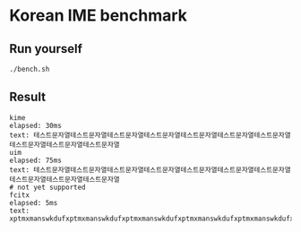 # Korean IME benchmark


## Run yourself

```sh
./bench.sh
```

## Result

```
kime
elapsed: 30ms
text: 테스트문자열테스트문자열테스트문자열테스트문자열테스트문자열테스트문자열테스트문자열테스트문자열테스트문자열테스트문자열
uim
elapsed: 75ms
text: 테스트문자열테스트문자열테스트문자열테스트문자열테스트문자열테스트문자열테스트문자열테스트문자열테스트문자열테스트문자열
# not yet supported
fcitx
elapsed: 5ms
text:  xptmxmanswkdufxptmxmanswkdufxptmxmanswkdufxptmxmanswkdufxptmxmanswkdufxptmxmanswkdufxptmxmanswkdufxptmxmanswkdufxptmxmanswkdufxptmxmanswkduf
```

